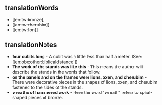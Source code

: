 ## translationWords

* [[en:tw:bronze]]
* [[en:tw:cherubim]]
* [[en:tw:lion]]

## translationNotes

* **four cubits long** - A cubit was a little less than half a meter. (See: [[en:obe:other:biblicaldistance]])
* **The work of the stands was like this** - This means the author will describe the stands in the words that follow.
* **on the panels and on the frames were lions, oxen, and cherubim** - There were decorative pieces in the shapes of lions, oxen, and cherubim fastened to the sides of the stands.
* **wreaths of hammered work** - Here the word "wreath" refers to spiral-shaped pieces of bronze.
